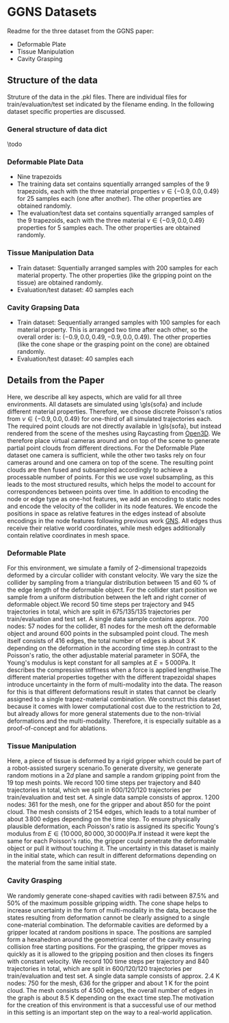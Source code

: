 # GGNS Datasets
Readme for the three dataset from the GGNS paper:
- Deformable Plate
- Tissue Manipulation
- Cavity Grasping
  
## Structure of the data
Struture of the data in the .pkl files. There are individual files for train/evaluation/test set indicated by the filename ending. In the following dataset specific properties are discussed.
### General structure of data dict
\todo
### Deformable Plate Data
- Nine trapezoids
- The training data set contains squentially arranged samples of the 9 trapezoids, each with the three material properties $\nu \in \{-0.9, 0.0, 0.49\}$ for 25 samples each (one after another). The other properties are obtained randomly.
- The evaluation/test data set contains squentially arranged samples of the 9 trapezoids, each with the three material $\nu \in \{-0.9, 0.0, 0.49\}$ properties for 5 samples each. The other properties are obtained randomly.

### Tissue Manipulation Data
- Train dataset: Squentially arranged samples with 200 samples for each material property. The other properties (like the gripping point on the tissue) are obtained randomly.
- Evaluation/test dataset: 40 samples each

### Cavity Grapsing Data
- Train dataset: Sequentially arranged samples with 100 samples for each material property. This is arranged two time after each other, so the overall order is: $(-0.9, 0.0, 0.49,-0.9, 0.0, 0.49)$. The other properties (like the cone shape or the grasping point on the cone) are obtained randomly.
- Evaluation/test dataset: 40 samples each

## Details from the Paper

Here, we describe all key aspects, which are valid for all three environments. All datasets are simulated using \gls{sofa} and include different material properties. Therefore, we choose discrete Poisson's ratios from $\nu \in \{-0.9, 0.0, 0.49\}$ for one-third of all simulated trajectories each. The required point clouds are not directly available in \gls{sofa}, but instead rendered from the scene of the meshes using Raycasting from [Open3D](http://www.open3d.org/docs/release/). We therefore place virtual cameras around and on top of the scene to generate partial point clouds from different directions. For the Deformable Plate dataset one camera is sufficient, while the other two tasks rely on four cameras around and one camera on top of the scene. The resulting point clouds are then fused and subsampled accordingly to achieve a processable number of points. For this we use voxel subsampling, as this leads to the most structured results, which helps the model to account for correspondences between points over time. In addition to encoding the node or edge type as one-hot features, we add an encoding to static nodes and encode the velocity of the collider in its node features. We encode the positions in space as relative features in the edges instead of absolute encodings in the node features following previous work [GNS](https://arxiv.org/abs/2002.09405). All edges thus receive their relative world coordinates, while mesh edges additionally contain relative coordinates in mesh space.


### Deformable Plate
For this environment, we simulate a family of $2$-dimensional trapezoids deformed by a circular collider with constant velocity. We vary the size the collider by sampling from a triangular distribution between 15 and $60~\text{\%}$ of the edge length of the deformable object. For the collider start position we sample from a uniform distribution between the left and right corner of deformable object.We record $50$ time steps per trajectory and $945$ trajectories in total, which are split in $675/135/135$ trajectories per train/evaluation and test set. A single data sample contains approx. $700$ nodes: $57$ nodes for the collider, $81$ nodes for the mesh oft the deformable object and around $600$ points in the subsampled point cloud. The mesh itself consists of $416$ edges, the total number of edges is about $3$ K depending on the deformation in the according time step.In contrast to the Poisson's ratio, the other adjustable material parameter in SOFA, the Young's modulus is kept constant for all samples at $E = 5\,000 \text{Pa}$. It describes the compressive stiffness when a force is applied lengthwise.The different material properties together with the different trapezoidal shapes introduce uncertainty in the form of multi-modality into the data. The reason for this is that different deformations result in states that cannot be clearly assigned to a single trapez-material combination. We construct this dataset because it comes with lower computational cost due to the restriction to $2$d, but already allows for more general statements due to the non-trivial deformations and the multi-modality. Therefore, it is especially suitable as a proof-of-concept and for ablations.

### Tissue Manipulation
Here, a piece of tissue is deformed by a rigid gripper which could be part of a robot-assisted surgery scenario.To generate diversity, we generate random motions in a $2d$ plane and sample a random gripping point from the $19$ top mesh points. We record $100$ time steps per trajectory and $840$ trajectories in total, which we split in $600/120/120$ trajectories per train/evaluation and test set. A single data sample consists of approx. $1\,200$ nodes: $361$ for the mesh, one for the gripper and about $850$ for the point cloud. The mesh consists of $2\,154$ edges, which leads to a total number of about $3\,800$ edges depending on the time step. To ensure physically plausible deformation, each Poisson's ratio is assigned its specific Young's modulus from $E \in \{10\,000, 80\,000, 30\,000\} \text{Pa}$.If instead it were kept the same for each Poisson's ratio, the gripper could penetrate the deformable object or pull it without touching it. The uncertainty in this dataset is mainly in the initial state, which can result in different deformations depending on the material from the same initial state.

### Cavity Grasping
We randomly generate cone-shaped cavities with radii between $87.5 \text{\%}$ and $50 \text{\%}$ of the maximum possible gripping width. The cone shape helps to increase uncertainty in the form of multi-modality in the data, because the states resulting from deformation cannot be clearly assigned to a single cone-material combination. The deformable cavities are deformed by a gripper located at random positions in space. The positions are sampled form a hexahedron around the geometrical center of the cavity ensuring collision free starting positions. For the grasping, the gripper moves as quickly as it is allowed to the gripping position and then closes its fingers with constant velocity. We record $100$ time steps per trajectory and $840$ trajectories in total, which are split in $600/120/120$ trajectories per train/evaluation and test set. A single data sample consists of approx. $2.4$ K nodes: $750$ for the mesh, $636$ for the gripper and about $1$ K for the point cloud. The mesh consists of $4\,500$ edges, the overall number of edges in the graph is about $8.5$ K depending on the exact time step.The motivation for the creation of this environment is that a successful use of our method in this setting is an important step on the way to a real-world application.  
